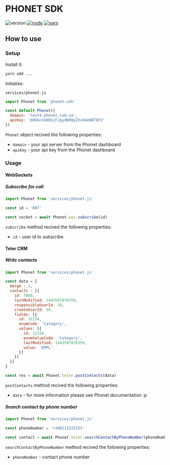 # PHONET SDK

![version](https://img.shields.io/badge/version-v1.0.0-red.svg)
[![node](https://img.shields.io/badge/node-v11.6.0-green.svg)](https://nodejs.org/en/)
[![yarn](https://img.shields.io/badge/yarn-1.15.2-blue.svg)](https://yarnpkg.com/lang/en/)

## How to use

### Setup

Install it:

```bash
yarn add ...
```

Initialize:

`services/phonet.js`
```js
import Phonet from 'phonet-sdk'

const default Phonet({
  domain: 'test4.phonet.com.ua',              
  apiKey: 'bHGbn240QSjFJgydW0WyZ3v6UeNDT8CV'
})
```

`Phonet` object recived the following properties:

- `domain` - your api server from the Phonet dashboard
- `apiKey` - your api key from the Phonet dashboard

### Usage

#### WebSockets

##### Subscribe for call

```js
import Phonet from 'services/phonet.js'

const id = '007'

const socket = await Phonet.wss.subscribe(id)
```

`subscribe` method recived the following properties:

- `id` - user id to subscribe

#### Teler CRM

##### Write contacts

```js
import Phonet from 'services/phonet.js'

const data = {
  merge : 1, 
  contacts : [{
    id: 7068,
    lastModified: 1443597876359,
    responsibleUserId: 18,
    createUserId: 59,
    fields: [{
      id: 32134,
      enumCode: 'Category',
      values: [{
        id: 12334,
        enumValueCode: 'Category',
        lastModified: 1443597876359,
        value: 'EMPL'
      }]
    }]
  }]
}

const res = await Phonet.teler.postContacts(data)
```

`postContacts` method recived the following properties:

- `data` - for more information please see Phonet documentation :p

##### Search contact by phone number

```js
import Phonet from 'services/phonet.js'

const phoneNumber = '+380111222333'

const contact = await Phonet.teler.searchContactByPhoneNumber(phoneNumber)
```

`searchContactByPhoneNumber` method recived the following properties:

- `phoneNumber` - contact phone number
